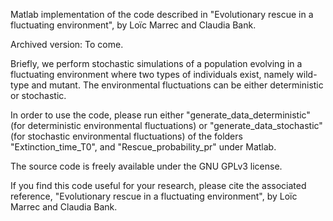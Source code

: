 Matlab implementation of the code described in "Evolutionary rescue in a fluctuating environment", by Loïc Marrec and Claudia Bank.

Archived version: To come.

Briefly, we perform stochastic simulations of a population evolving in a fluctuating environment where two types of individuals exist, namely wild-type and mutant. The environmental fluctuations can be either deterministic or stochastic.

In order to use the code, please run either "generate_data_deterministic" (for deterministic environmental fluctuations) or "generate_data_stochastic" (for stochastic environmental fluctuations) of the folders "Extinction_time_T0", and "Rescue_probability_pr" under Matlab.

The source code is freely available under the GNU GPLv3 license.

If you find this code useful for your research, please cite the associated reference, "Evolutionary rescue in a fluctuating environment", by Loïc Marrec and Claudia Bank.
